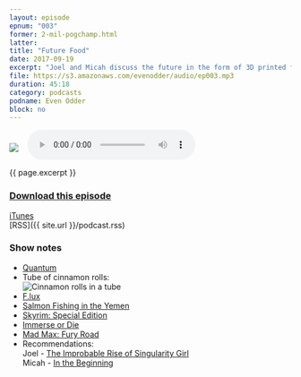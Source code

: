 ```yaml
---
layout: episode
epnum: "003"
former: 2-mil-pogchamp.html
latter:
title: "Future Food"
date: 2017-09-19
excerpt: "Joel and Micah discuss the future in the form of 3D printed food, Mad Max, and the singularity (with special sauce)"
file: https://s3.amazonaws.com/evenodder/audio/ep003.mp3
duration: 45:18
category: podcasts
podname: Even Odder
block: no
---
```


<audio id="player" controls>
  <source src="https://s3.amazonaws.com/evenodder/audio/ep{{ page.epnum }}.mp3" type="audio/mpeg">
Your browser does not support the audio element.
</audio>

<img style="float: left; margin-right: 1rem; margin-top: 1.5rem" src="https://s3.amazonaws.com/evenodder/covers/ep{{ page.epnum }}.png"/>

{{ page.excerpt }}  
### <a href="https://s3.amazonaws.com/evenodder/audio/ep{{ page.epnum }}.mp3" download>Download this episode</a>  
[iTunes](https://itunes.apple.com/us/podcast/future-food/id1286571587?i=1000392468963&mt=2)  
[RSS]({{ site.url }}/podcast.rss)  

### Show notes  
* [Quantum](https://boardgamegeek.com/boardgame/143519/quantum)  
* Tube of cinnamon rolls:  
![Cinnamon rolls in a tube](https://mojosavings.com/wp-content/uploads/2010/10/Pillsbury-Grands-Cinnamon-Rolls.jpg)  
* [F.lux](https://justgetflux.com/)  
* [Salmon Fishing in the Yemen](http://www.imdb.com/title/tt1441952)  
* [Skyrim: Special Edition](http://store.steampowered.com/agecheck/app/489830/)  
* [Immerse or Die](http://creativityhacker.ca/immerse-or-die/)  
* [Mad Max: Fury Road](http://www.imdb.com/title/tt1392190/)  
* Recommendations:  
	Joel - [The Improbable Rise of Singularity Girl](https://smile.amazon.com/Improbable-Rise-Singularity-Girl-ebook/dp/B007I4BS2K)  
	Micah - [In the Beginning](https://smile.amazon.com/Beginning-Chaim-Potok-ebook/dp/B0036S4BOY/)
